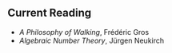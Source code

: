 ## Current Reading

- *A Philosophy of Walking*, Frédéric Gros
- *Algebraic Number Theory*, Jürgen Neukirch